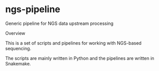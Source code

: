 # ngs-pipeline

Generic pipeline for NGS data upstream processing

Overview

This is a set of scripts and pipelines for working with NGS-based sequencing.

The scripts are mainly written in Python and the pipelines are written in Snakemake.
